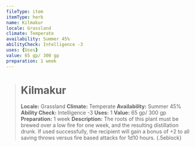```yaml
---
fileType: item
itemType: herb
name: Kilmakur
locale: Grassland
climate: Temperate
availability: Summer 45%
abilityCheck: Intelligence -3
uses: {Uses}
value: 65 gp/ 300 gp
preparation: 1 week
---
```

>#  Kilmakur
>
> **Locale:** Grassland
> **Climate:** Temperate
> **Availability:** Summer 45%
> **Ability Check:** Intelligence -3
> **Uses:** 1
> **Value:** 65 gp/ 300 gp
> **Preparation:** 1 week
> **Description:** The roots of this plant must be brewed over a low fire for one week, and the resulting distillation drunk. If used successfully, the recipient will gain a bonus of +2 to all saving throws versus fire based attacks for 1d10 hours.
{.5eblock}

